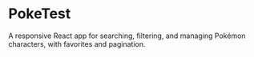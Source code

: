 # PokeTest
A responsive React app for searching, filtering, and managing Pokémon characters, with favorites and pagination.
